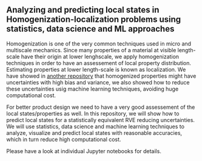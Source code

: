 ## Analyzing and predicting local states in Homogenization-localization problems using statistics, data science and ML approaches
Homogenization is one of the very common techniques used in micro and multiscale mechanics. Since many properties of a material at visible length-scale have their origin at lower lenghscale, we apply homogenization techniques in order to have an assessement of local property distribution. Estimating properties at lower length-scale is known as localization. We have showed in [another repository](https://github.com/helalme/DataDrivenMSE/tree/master/UncertaintyReductionInHomogenization) that homogenized properties might have uncertainties with high bias and variance, we also showed how to reduce these uncertainties usig machine learning techniques, avoiding huge computational cost. 

For better product design we need to have a very good assessement of the local states/properties as well. In this repository, we will show how to predict local states for a statistically equivalent RVE reducing uncertainties. We will use statistics, data science and machine learning techniques to analyze, visualize and predict local states with reasonable accuracies, which in turn reduce high computational cost.

Please have a look at individual Jupyter notebooks for details.
